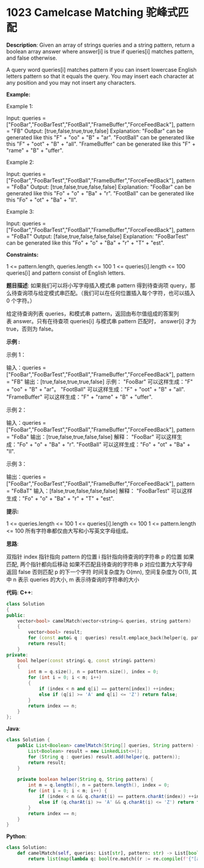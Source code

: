 # 1023 Camelcase Matching 驼峰式匹配

__Description__:
Given an array of strings queries and a string pattern, return a boolean array answer where answer[i] is true if queries[i] matches pattern, and false otherwise.

A query word queries[i] matches pattern if you can insert lowercase English letters pattern so that it equals the query. You may insert each character at any position and you may not insert any characters.

__Example:__

Example 1:

Input: queries = ["FooBar","FooBarTest","FootBall","FrameBuffer","ForceFeedBack"], pattern = "FB"
Output: [true,false,true,true,false]
Explanation: "FooBar" can be generated like this "F" + "oo" + "B" + "ar".
"FootBall" can be generated like this "F" + "oot" + "B" + "all".
"FrameBuffer" can be generated like this "F" + "rame" + "B" + "uffer".

Example 2:

Input: queries = ["FooBar","FooBarTest","FootBall","FrameBuffer","ForceFeedBack"], pattern = "FoBa"
Output: [true,false,true,false,false]
Explanation: "FooBar" can be generated like this "Fo" + "o" + "Ba" + "r".
"FootBall" can be generated like this "Fo" + "ot" + "Ba" + "ll".

Example 3:

Input: queries = ["FooBar","FooBarTest","FootBall","FrameBuffer","ForceFeedBack"], pattern = "FoBaT"
Output: [false,true,false,false,false]
Explanation: "FooBarTest" can be generated like this "Fo" + "o" + "Ba" + "r" + "T" + "est".

__Constraints:__

1 <= pattern.length, queries.length <= 100
1 <= queries[i].length <= 100
queries[i] and pattern consist of English letters.

__题目描述__:
如果我们可以将小写字母插入模式串 pattern 得到待查询项 query，那么待查询项与给定模式串匹配。（我们可以在任何位置插入每个字符，也可以插入 0 个字符。）

给定待查询列表 queries，和模式串 pattern，返回由布尔值组成的答案列表 answer。只有在待查项 queries[i] 与模式串 pattern 匹配时， answer[i] 才为 true，否则为 false。

__示例 :__

示例 1：

输入：queries = ["FooBar","FooBarTest","FootBall","FrameBuffer","ForceFeedBack"], pattern = "FB"
输出：[true,false,true,true,false]
示例：
"FooBar" 可以这样生成："F" + "oo" + "B" + "ar"。
"FootBall" 可以这样生成："F" + "oot" + "B" + "all".
"FrameBuffer" 可以这样生成："F" + "rame" + "B" + "uffer".

示例 2：

输入：queries = ["FooBar","FooBarTest","FootBall","FrameBuffer","ForceFeedBack"], pattern = "FoBa"
输出：[true,false,true,false,false]
解释：
"FooBar" 可以这样生成："Fo" + "o" + "Ba" + "r".
"FootBall" 可以这样生成："Fo" + "ot" + "Ba" + "ll".

示例 3：

输出：queries = ["FooBar","FooBarTest","FootBall","FrameBuffer","ForceFeedBack"], pattern = "FoBaT"
输入：[false,true,false,false,false]
解释：
"FooBarTest" 可以这样生成："Fo" + "o" + "Ba" + "r" + "T" + "est".

__提示:__

1 <= queries.length <= 100
1 <= queries[i].length <= 100
1 <= pattern.length <= 100
所有字符串都仅由大写和小写英文字母组成。

__思路__:

双指针
index 指针指向 pattern 的位置
i 指针指向待查询的字符串 p 的位置
如果匹配, 两个指针都向后移动
如果不匹配且待查询的字符串 p 对应位置为大写字母返回 false
否则匹配 p 的下一个字符
时间复杂度为 O(mn), 空间复杂度为 O(1), 其中 n 表示 queries 的大小, m 表示待查询的字符串的大小

__代码__:
__C++__:

```C++
class Solution 
{
public:
    vector<bool> camelMatch(vector<string>& queries, string pattern)
    {
        vector<bool> result;
        for (const auto& q : queries) result.emplace_back(helper(q, pattern));
        return result;
    }
private:
    bool helper(const string& q, const string& pattern) 
    {
        int m = q.size(), n = pattern.size(), index = 0;
        for (int i = 0; i < m; i++) 
        {
            if (index < n and q[i] == pattern[index]) ++index;
            else if (q[i] >= 'A' and q[i] <= 'Z') return false;
        }
        return index == n;
    }
};
```

__Java__:

```Java
class Solution {
    public List<Boolean> camelMatch(String[] queries, String pattern) {
        List<Boolean> result = new LinkedList<>();
        for (String q : queries) result.add(helper(q, pattern));
        return result;
    }
    
    private boolean helper(String q, String pattern) {
        int m = q.length(), n = pattern.length(), index = 0;
        for (int i = 0; i < m; i++) {
            if (index < n && q.charAt(i) == pattern.charAt(index)) ++index;
            else if (q.charAt(i) >= 'A' && q.charAt(i) <= 'Z') return false;
        }
        return index == n;
    }
}
```

__Python__:

```Python
class Solution:
    def camelMatch(self, queries: List[str], pattern: str) -> List[bool]:
        return list(map(lambda q: bool(re.match((r := re.compile(f'{"[a-z]*".join(["", *pattern, ""])}$')), q)), queries))
```
